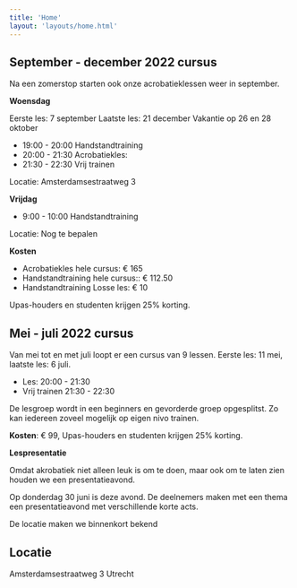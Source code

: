 ```yaml
---
title: 'Home'
layout: 'layouts/home.html'  
---
```


## September - december 2022 cursus

Na een zomerstop starten ook onze acrobatieklessen weer in september. 

**Woensdag**

Eerste les: 7 september
Laatste les: 21 december
Vakantie op 26 en 28 oktober

- 19:00 - 20:00 Handstandtraining
- 20:00 - 21:30 Acrobatiekles: 
- 21:30 - 22:30 Vrij trainen

Locatie: Amsterdamsestraatweg 3

**Vrijdag**
- 9:00 - 10:00 Handstandtraining

Locatie: Nog te bepalen

**Kosten**
- Acrobatiekles hele cursus: € 165
- Handstandtraining hele cursus:: € 112.50 
- Handstandtraining Losse les: € 10


Upas-houders en studenten krijgen 25% korting.





## Mei - juli 2022 cursus

Van mei tot en met juli loopt er een cursus van 9 lessen. Eerste les: 11 mei,
laatste les: 6 juli.

- Les: 20:00 - 21:30
- Vrij trainen 21:30 - 22:30

De lesgroep wordt in een beginners en gevorderde groep opgesplitst. Zo kan iedereen zoveel mogelijk op eigen nivo trainen.

**Kosten**: € 99, Upas-houders en studenten krijgen 25% korting.

**Lespresentatie**

Omdat akrobatiek niet alleen leuk is om te doen, maar ook om te laten zien houden we een presentatieavond.

Op donderdag 30 juni is deze avond. De deelnemers maken met een thema een presentatieavond met verschillende korte acts. 

De locatie maken we binnenkort bekend

## Locatie

Amsterdamsestraatweg 3 Utrecht
